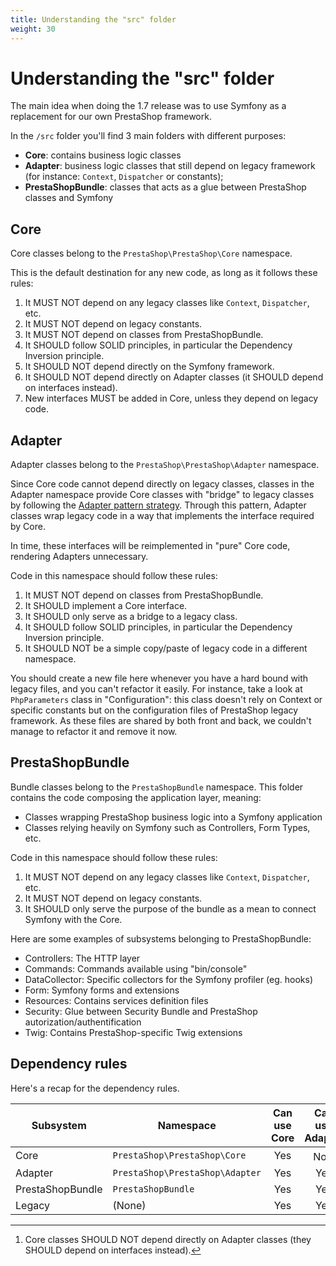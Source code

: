 ```yaml
---
title: Understanding the "src" folder
weight: 30
---
```


# Understanding the "src" folder

The main idea when doing the 1.7 release was to use Symfony as a replacement for our own PrestaShop framework.

In the `/src` folder you'll find 3 main folders with different purposes:

- **Core**: contains business logic classes
- **Adapter**: business logic classes that still depend on legacy framework (for instance: `Context`, `Dispatcher` or constants);
- **PrestaShopBundle**: classes that acts as a glue between PrestaShop classes and Symfony

## Core

Core classes belong to the `PrestaShop\PrestaShop\Core` namespace.

This is the default destination for any new code, as long as it follows these rules:

1. It MUST NOT depend on any legacy classes like `Context`, `Dispatcher`, etc.
2. It MUST NOT depend on legacy constants.
3. It MUST NOT depend on classes from PrestaShopBundle.
4. It SHOULD follow SOLID principles, in particular the Dependency Inversion principle.
5. It SHOULD NOT depend directly on the Symfony framework.
6. It SHOULD NOT depend directly on Adapter classes (it SHOULD depend on interfaces instead).
7. New interfaces MUST be added in Core, unless they depend on legacy code.

## Adapter

Adapter classes belong to the `PrestaShop\PrestaShop\Adapter` namespace.

Since Core code cannot depend directly on legacy classes, classes in the Adapter namespace provide Core classes with "bridge" to legacy classes by following the [Adapter pattern strategy](https://en.wikipedia.org/wiki/Adapter_pattern). Through this pattern, Adapter classes wrap legacy code in a way that implements the interface required by Core.

In time, these interfaces will be reimplemented in "pure" Core code, rendering Adapters unnecessary.

Code in this namespace should follow these rules:

1. It MUST NOT depend on classes from PrestaShopBundle.
2. It SHOULD implement a Core interface.
3. It SHOULD only serve as a bridge to a legacy class.
4. It SHOULD follow SOLID principles, in particular the Dependency Inversion principle.
5. It SHOULD NOT be a simple copy/paste of legacy code in a different namespace.

You should create a new file here whenever you have a hard bound with legacy files, and
you can't refactor it easily. For instance, take a look at `PhpParameters` class in "Configuration": this class doesn't rely on
Context or specific constants but on the configuration files of PrestaShop legacy framework. As these files are shared by both front and back, we couldn't manage to refactor it and remove it now.

## PrestaShopBundle

Bundle classes belong to the `PrestaShopBundle` namespace. This folder contains the code composing the application layer, meaning:

- Classes wrapping PrestaShop business logic into a Symfony application
- Classes relying heavily on Symfony such as Controllers, Form Types, etc.

Code in this namespace should follow these rules:

1. It MUST NOT depend on any legacy classes like `Context`, `Dispatcher`, etc.
2. It MUST NOT depend on legacy constants.
2. It SHOULD only serve the purpose of the bundle as a mean to connect Symfony with the Core.

Here are some examples of subsystems belonging to PrestaShopBundle:

- Controllers: The HTTP layer
- Commands: Commands available using "bin/console"
- DataCollector: Specific collectors for the Symfony profiler (eg. hooks)
- Form: Symfony forms and extensions
- Resources: Contains services definition files
- Security: Glue between Security Bundle and PrestaShop autorization/authentification
- Twig: Contains PrestaShop-specific Twig extensions

## Dependency rules

Here's a recap for the dependency rules.

Subsystem | Namespace | Can use Core | Can use Adapter | Can use Legacy
--- | --- | :---: | :---: | :---:
Core | `PrestaShop\PrestaShop\Core` | Yes | No [^1] | No 
Adapter | `PrestaShop\PrestaShop\Adapter` | Yes | Yes | Yes
PrestaShopBundle | `PrestaShopBundle` | Yes | Yes | No
Legacy  | (None) | Yes | Yes | Yes

[^1]: Core classes SHOULD NOT depend directly on Adapter classes (they SHOULD depend on interfaces instead).
